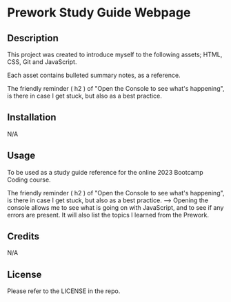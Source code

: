 # Prework Study Guide Webpage

## Description

This project was created to introduce myself to the following assets; HTML, CSS, Git and JavaScript.

Each asset contains bulleted summary notes, as a reference.

The friendly reminder ( h2 ) of "Open the Console to see what's happening", is there in case I get stuck, but also as a best practice. 




## Installation

N/A

## Usage

To be used as a study guide reference for the online 2023 Bootcamp Coding course.

The friendly reminder ( h2 ) of "Open the Console to see what's happening", is there in case I get stuck, but also as a best practice. --> Opening the console allows me to see what is going on with JavaScript, and to see if any errors are present. It will also list the topics I learned from the Prework.


## Credits

N/A

## License

Please refer to the LICENSE in the repo.
